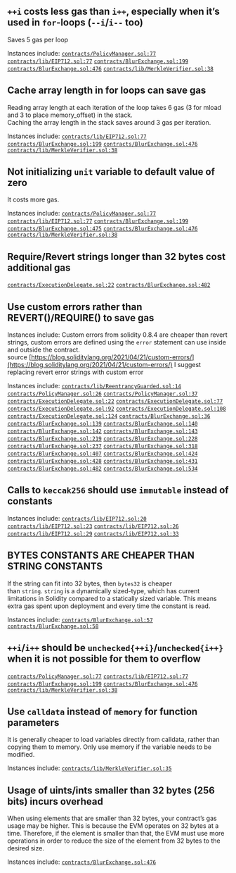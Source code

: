 ## `++i` costs less gas than `i++`, especially when it’s used in `for`-loops (`--i`/`i--` too)
Saves 5 gas per loop

Instances include: 
[`contracts/PolicyManager.sol:77`](https://github.com/code-423n4/2022-10-blur/blob/main/contracts/PolicyManager.sol#L77)
[`contracts/lib/EIP712.sol:77`](https://github.com/code-423n4/2022-10-blur/blob/main/contracts/lib/EIP712.sol#L77)
[`contracts/BlurExchange.sol:199`](https://github.com/code-423n4/2022-10-blur/blob/main/contracts/BlurExchange.sol#L199)
[`contracts/BlurExchange.sol:476`](https://github.com/code-423n4/2022-10-blur/blob/main/contracts/BlurExchange.sol#L476)
[`contracts/lib/MerkleVerifier.sol:38`](https://github.com/code-423n4/2022-10-blur/blob/main/contracts/lib/MerkleVerifier.sol#L38)

## Cache array length in for loops can save gas
Reading array length at each iteration of the loop takes 6 gas (3 for mload and 3 to place memory_offset) in the stack.  
Caching the array length in the stack saves around 3 gas per iteration.  

Instances include: 
[`contracts/lib/EIP712.sol:77`](https://github.com/code-423n4/2022-10-blur/blob/main/contracts/lib/EIP712.sol#L77)
[`contracts/BlurExchange.sol:199`](https://github.com/code-423n4/2022-10-blur/blob/main/contracts/BlurExchange.sol#L199)
[`contracts/BlurExchange.sol:476`](https://github.com/code-423n4/2022-10-blur/blob/main/contracts/BlurExchange.sol#L476)
[`contracts/lib/MerkleVerifier.sol:38`](https://github.com/code-423n4/2022-10-blur/blob/main/contracts/lib/MerkleVerifier.sol#L38)

## Not initializing `unit` variable to default value of zero
It costs more gas. 

Instances include: 
[`contracts/PolicyManager.sol:77`](https://github.com/code-423n4/2022-10-blur/blob/main/contracts/PolicyManager.sol#L77)
[`contracts/lib/EIP712.sol:77`](https://github.com/code-423n4/2022-10-blur/blob/main/contracts/lib/EIP712.sol#L77)
[`contracts/BlurExchange.sol:199`](https://github.com/code-423n4/2022-10-blur/blob/main/contracts/BlurExchange.sol#L199)
[`contracts/BlurExchange.sol:475`](https://github.com/code-423n4/2022-10-blur/blob/main/contracts/BlurExchange.sol#L475)
[`contracts/BlurExchange.sol:476`](https://github.com/code-423n4/2022-10-blur/blob/main/contracts/BlurExchange.sol#L476)
[`contracts/lib/MerkleVerifier.sol:38`](https://github.com/code-423n4/2022-10-blur/blob/main/contracts/lib/MerkleVerifier.sol#L38)

## Require/Revert strings longer than 32 bytes cost additional gas
[`contracts/ExecutionDelegate.sol:22`](https://github.com/code-423n4/2022-10-blur/blob/main/contracts/ExecutionDelegate.sol#L22)
[`contracts/BlurExchange.sol:482`](https://github.com/code-423n4/2022-10-blur/blob/main/contracts/BlurExchange.sol#L482)

## Use custom errors rather than REVERT()/REQUIRE() to save gas
Instances include:
Custom errors from solidity 0.8.4 are cheaper than revert strings, custom errors are defined using the `error` statement can use inside and outside the contract.
source [https://blog.soliditylang.org/2021/04/21/custom-errors/](https://blog.soliditylang.org/2021/04/21/custom-errors/)
I suggest replacing revert error strings with custom error

Instances include: 
[`contracts/lib/ReentrancyGuarded.sol:14`](https://github.com/code-423n4/2022-10-blur/blob/main/contracts/lib/ReentrancyGuarded.sol#L14)
[`contracts/PolicyManager.sol:26`](https://github.com/code-423n4/2022-10-blur/blob/main/contracts/PolicyManager.sol#L26)
[`contracts/PolicyManager.sol:37`](https://github.com/code-423n4/2022-10-blur/blob/main/contracts/PolicyManager.sol#L37)
[`contracts/ExecutionDelegate.sol:22`](https://github.com/code-423n4/2022-10-blur/blob/main/contracts/ExecutionDelegate.sol#L22)
[`contracts/ExecutionDelegate.sol:77`](https://github.com/code-423n4/2022-10-blur/blob/main/contracts/ExecutionDelegate.sol#L77)
[`contracts/ExecutionDelegate.sol:92`](https://github.com/code-423n4/2022-10-blur/blob/main/contracts/ExecutionDelegate.sol#L92)
[`contracts/ExecutionDelegate.sol:108`](https://github.com/code-423n4/2022-10-blur/blob/main/contracts/ExecutionDelegate.sol#L108)
[`contracts/ExecutionDelegate.sol:124`](https://github.com/code-423n4/2022-10-blur/blob/main/contracts/ExecutionDelegate.sol#L124)
[`contracts/BlurExchange.sol:36`](https://github.com/code-423n4/2022-10-blur/blob/main/contracts/BlurExchange.sol#L36)
[`contracts/BlurExchange.sol:139`](https://github.com/code-423n4/2022-10-blur/blob/main/contracts/BlurExchange.sol#L139)
[`contracts/BlurExchange.sol:140`](https://github.com/code-423n4/2022-10-blur/blob/main/contracts/BlurExchange.sol#L140)
[`contracts/BlurExchange.sol:142`](https://github.com/code-423n4/2022-10-blur/blob/main/contracts/BlurExchange.sol#L142)
[`contracts/BlurExchange.sol:143`](https://github.com/code-423n4/2022-10-blur/blob/main/contracts/BlurExchange.sol#L143)
[`contracts/BlurExchange.sol:219`](https://github.com/code-423n4/2022-10-blur/blob/main/contracts/BlurExchange.sol#L219)
[`contracts/BlurExchange.sol:228`](https://github.com/code-423n4/2022-10-blur/blob/main/contracts/BlurExchange.sol#L228)
[`contracts/BlurExchange.sol:237`](https://github.com/code-423n4/2022-10-blur/blob/main/contracts/BlurExchange.sol#L237)
[`contracts/BlurExchange.sol:318`](https://github.com/code-423n4/2022-10-blur/blob/main/contracts/BlurExchange.sol#L318)
[`contracts/BlurExchange.sol:407`](https://github.com/code-423n4/2022-10-blur/blob/main/contracts/BlurExchange.sol#L407)
[`contracts/BlurExchange.sol:424`](https://github.com/code-423n4/2022-10-blur/blob/main/contracts/BlurExchange.sol#L424)
[`contracts/BlurExchange.sol:428`](https://github.com/code-423n4/2022-10-blur/blob/main/contracts/BlurExchange.sol#L428)
[`contracts/BlurExchange.sol:431`](https://github.com/code-423n4/2022-10-blur/blob/main/contracts/BlurExchange.sol#L431)
[`contracts/BlurExchange.sol:482`](https://github.com/code-423n4/2022-10-blur/blob/main/contracts/BlurExchange.sol#L482)
[`contracts/BlurExchange.sol:534`](https://github.com/code-423n4/2022-10-blur/blob/main/contracts/BlurExchange.sol#L534)

## Calls to `keccak256` should use `immutable` instead of constants

Instances include: 
[`contracts/lib/EIP712.sol:20`](https://github.com/code-423n4/2022-10-blur/blob/main/contracts/lib/EIP712.sol#L20)
[`contracts/lib/EIP712.sol:23`](https://github.com/code-423n4/2022-10-blur/blob/main/contracts/lib/EIP712.sol#L23)
[`contracts/lib/EIP712.sol:26`](https://github.com/code-423n4/2022-10-blur/blob/main/contracts/lib/EIP712.sol#L26)
[`contracts/lib/EIP712.sol:29`](https://github.com/code-423n4/2022-10-blur/blob/main/contracts/lib/EIP712.sol#L29)
[`contracts/lib/EIP712.sol:33`](https://github.com/code-423n4/2022-10-blur/blob/main/contracts/lib/EIP712.sol#L33)

## BYTES CONSTANTS ARE CHEAPER THAN STRING CONSTANTS
If the string can fit into 32 bytes, then `bytes32` is cheaper than `string`. `string` is a dynamically sized-type, which has current limitations in Solidity compared to a statically sized variable. This means extra gas spent upon deployment and every time the constant is read.

Instances include: 
[`contracts/BlurExchange.sol:57`](https://github.com/code-423n4/2022-10-blur/blob/main/contracts/BlurExchange.sol#L57)
[`contracts/BlurExchange.sol:58`](https://github.com/code-423n4/2022-10-blur/blob/main/contracts/BlurExchange.sol#L58)

## `++i`/`i++` should be `unchecked{++i}`/`unchecked{i++}` when it is not possible for them to overflow
[`contracts/PolicyManager.sol:77`](https://github.com/code-423n4/2022-10-blur/blob/main/contracts/PolicyManager.sol#L77)
[`contracts/lib/EIP712.sol:77`](https://github.com/code-423n4/2022-10-blur/blob/main/contracts/lib/EIP712.sol#L77)
[`contracts/BlurExchange.sol:199`](https://github.com/code-423n4/2022-10-blur/blob/main/contracts/BlurExchange.sol#L199)
[`contracts/BlurExchange.sol:476`](https://github.com/code-423n4/2022-10-blur/blob/main/contracts/BlurExchange.sol#L476)
[`contracts/lib/MerkleVerifier.sol:38`](https://github.com/code-423n4/2022-10-blur/blob/main/contracts/lib/MerkleVerifier.sol#L38)

## Use `calldata` instead of `memory` for function parameters  
  
It is generally cheaper to load variables directly from calldata, rather than copying them to memory. Only use memory if the variable needs to be modified.  
  
Instances include:
[`contracts/lib/MerkleVerifier.sol:35`](https://github.com/code-423n4/2022-10-blur/blob/main/contracts/lib/MerkleVerifier.sol#L35)

## Usage of uints/ints smaller than 32 bytes (256 bits) incurs overhead
When using elements that are smaller than 32 bytes, your contract’s gas usage may be higher. This is because the EVM operates on 32 bytes at a time. Therefore, if the element is smaller than that, the EVM must use more operations in order to reduce the size of the element from 32 bytes to the desired size.

Instances include:
[`contracts/BlurExchange.sol:476`](https://github.com/code-423n4/2022-10-blur/blob/main/contracts/BlurExchange.sol#L476)